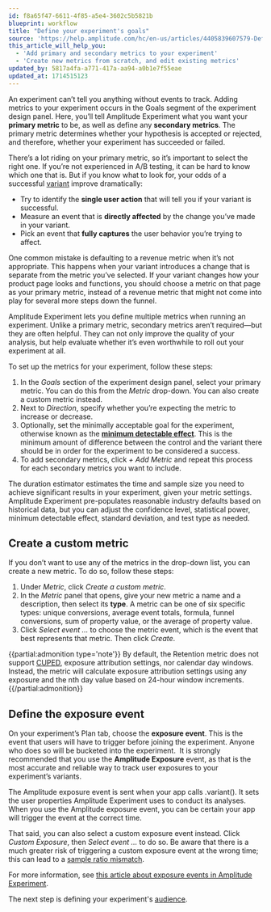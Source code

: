```yaml
---
id: f8a65f47-6611-4f85-a5e4-3602c5b5821b
blueprint: workflow
title: "Define your experiment's goals"
source: 'https://help.amplitude.com/hc/en-us/articles/4405839607579-Define-your-experiment-s-goals'
this_article_will_help_you:
  - 'Add primary and secondary metrics to your experiment'
  - 'Create new metrics from scratch, and edit existing metrics'
updated_by: 5817a4fa-a771-417a-aa94-a0b1e7f55eae
updated_at: 1714515123
---
```

An experiment can’t tell you anything without events to track. Adding metrics to your experiment occurs in the Goals segment of the experiment design panel. Here, you’ll tell Amplitude Experiment what you want your **primary metric** to be, as well as define any **secondary metrics**. The primary metric determines whether your hypothesis is accepted or rejected, and therefore, whether your experiment has succeeded or failed.

There’s a lot riding on your primary metric, so it’s important to select the right one. If you’re not experienced in A/B testing, it can be hard to know which one that is. But if you know what to look for, your odds of a successful [variant](/docs/experiment/workflow/add-variants) improve dramatically:

* Try to identify the **single user action** that will tell you if your variant is successful.
* Measure an event that is **directly affected** by the change you’ve made in your variant.
* Pick an event that **fully captures** the user behavior you’re trying to affect.

One common mistake is defaulting to a revenue metric when it’s not appropriate. This happens when your variant introduces a change that is separate from the metric you’ve selected. If your variant changes how your product page looks and functions, you should choose a metric on that page as your primary metric, instead of a revenue metric that might not come into play for several more steps down the funnel. 

Amplitude Experiment lets you define multiple metrics when running an experiment. Unlike a primary metric, secondary metrics aren’t required—but they are often helpful. They can not only improve the quality of your analysis, but help evaluate whether it’s even worthwhile to roll out your experiment at all.

To set up the metrics for your experiment, follow these steps:

1. In the *Goals* section of the experiment design panel, select your primary metric. You can do this from the *Metric* drop-down. You can also create a custom metric instead.
2. Next to *Direction*, specify whether you’re expecting the metric to increase or decrease.
3. Optionally, set the minimally acceptable goal for the experiment, otherwise known as the **[minimum detectable effect](/docs/experiment/experiment-theory/experiment-set-mde)**. This is the minimum amount of difference between the control and the variant there should be in order for the experiment to be considered a success.
4. To add secondary metrics, click *+ Add Metric* and repeat this process for each secondary metrics you want to include.

The duration estimator estimates the time and sample size you need to achieve significant results in your experiment, given your metric settings. Amplitude Experiment pre-populates reasonable industry defaults based on historical data, but you can adjust the confidence level, statistical power, minimum detectable effect, standard deviation, and test type as needed.

## Create a custom metric

If you don’t want to use any of the metrics in the drop-down list, you can create a new metric. To do so, follow these steps:

1. Under *Metric*, click *Create a custom metric*.
2. In the *Metric* panel that opens, give your new metric a name and a description, then select its **type**. A metric can be one of six specific types: unique conversions, average event totals, formula, funnel conversions, sum of property value, or the average of property value.
3. Click *Select event …* to choose the metric event, which is the event that best represents that metric. Then click *Create*.

{{partial:admonition type='note'}}
By default, the Retention metric does not support [CUPED](/docs/experiment/workflow/finalize-statistical-preferences), exposure attribution settings, nor calendar day windows. Instead, the metric will calculate exposure attribution settings using any exposure and the nth day value based on 24-hour window increments.
{{/partial:admonition}}

## Define the exposure event

On your experiment’s Plan tab, choose the **exposure event**. This is the event that users will have to trigger before joining the experiment. Anyone who does so will be bucketed into the experiment.  It is strongly recommended that you use the **Amplitude Exposure** event, as that is the most accurate and reliable way to track user exposures to your experiment’s variants.

The Amplitude exposure event is sent when your app calls .variant(). It sets the user properties Amplitude Experiment uses to conduct its analyses. When you use the Amplitude exposure event, you can be certain your app will trigger the event at the correct time.

That said, you can also select a custom exposure event instead. Click *Custom Exposure*, then *Select event …* to do so. Be aware that there is a much greater risk of triggering a custom exposure event at the wrong time; this can lead to a [sample ratio mismatch](/docs/experiment/troubleshooting/sample-ratio-mismatch).

For more information, see [this article about exposure events in Amplitude Experiment](https://www.docs.developers.amplitude.com/experiment/general/exposure-tracking/).

The next step is defining your experiment's [audience](/docs/experiment/workflow/define-audience).